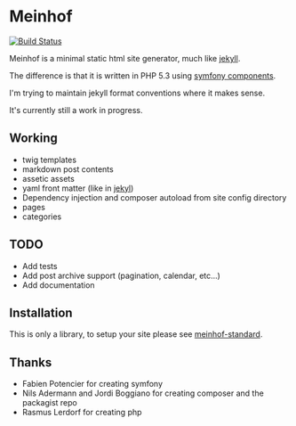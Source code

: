 Meinhof
=======

[![Build Status](https://secure.travis-ci.org/miguelibero/meinhof.png?branch=master)](http://travis-ci.org/miguelibero/meinhof)

Meinhof is a minimal static html site generator, much like [jekyll](https://github.com/mojombo/jekyll).

The difference is that it is written in PHP 5.3 using [symfony components](http://symfony.com/components).

I'm trying to maintain jekyll format conventions where it makes sense.

It's currently still a work in progress.

Working
-------
* twig templates
* markdown post contents
* assetic assets
* yaml front matter (like in [jekyl](https://github.com/mojombo/jekyll/wiki/YAML-Front-Matter))
* Dependency injection and composer autoload from site config directory
* pages
* categories

TODO
----
* Add tests
* Add post archive support (pagination, calendar, etc...)
* Add documentation

Installation
------------

This is only a library, to setup your site please see [meinhof-standard](https://github.com/miguelibero/meinhof-standard).

Thanks
------

* Fabien Potencier for creating symfony
* Nils Adermann and Jordi Boggiano for creating composer and the packagist repo
* Rasmus Lerdorf for creating php
